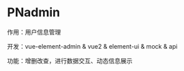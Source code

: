 # PNadmin
作用：用户信息管理

开发：vue-element-admin &amp; vue2 &amp; element-ui &amp; mock  &amp; api
      
功能：增删改查，进行数据交互、动态信息展示
